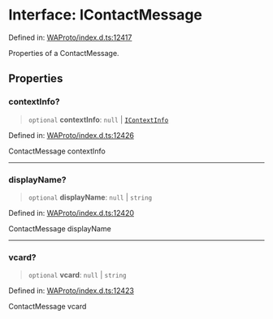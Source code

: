 # Interface: IContactMessage

Defined in: [WAProto/index.d.ts:12417](https://github.com/Riders004/Tv/blob/3d6aaf6f3efb499dc9d0ca82bb24083bb45a8478/WAProto/index.d.ts#L12417)

Properties of a ContactMessage.

## Properties

### contextInfo?

> `optional` **contextInfo**: `null` \| [`IContextInfo`](../../../interfaces/IContextInfo.md)

Defined in: [WAProto/index.d.ts:12426](https://github.com/Riders004/Tv/blob/3d6aaf6f3efb499dc9d0ca82bb24083bb45a8478/WAProto/index.d.ts#L12426)

ContactMessage contextInfo

***

### displayName?

> `optional` **displayName**: `null` \| `string`

Defined in: [WAProto/index.d.ts:12420](https://github.com/Riders004/Tv/blob/3d6aaf6f3efb499dc9d0ca82bb24083bb45a8478/WAProto/index.d.ts#L12420)

ContactMessage displayName

***

### vcard?

> `optional` **vcard**: `null` \| `string`

Defined in: [WAProto/index.d.ts:12423](https://github.com/Riders004/Tv/blob/3d6aaf6f3efb499dc9d0ca82bb24083bb45a8478/WAProto/index.d.ts#L12423)

ContactMessage vcard
